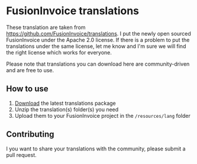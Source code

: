# FusionInvoice translations

These translation are taken from https://github.com/FusionInvoice/translations.
I put the newly open sourced FusionInvoice under the Apache 2.0 license. If there
is a problem to put the translations under the same license, let me know and I'm sure
we will find the right license which works for everyone.

Please note that translations you can download here are community-driven and are free to use.

## How to use

1. [Download](https://github.com/FusionInvoice/translations/archive/master.zip) the latest translations package
2. Unzip the translation(s) folder(s) you need
3. Upload them to your FusionInvoice project in the `/resources/lang` folder

## Contributing

I you want to share your translations with the community, please submit a pull request.
